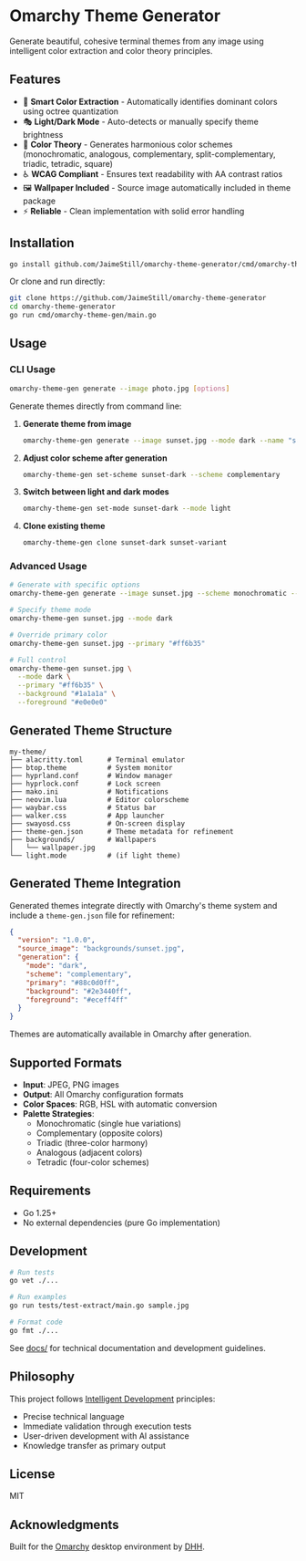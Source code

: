 # Omarchy Theme Generator

Generate beautiful, cohesive terminal themes from any image using intelligent color extraction and color theory principles.

## Features

- 🎨 **Smart Color Extraction** - Automatically identifies dominant colors using octree quantization
- 🎭 **Light/Dark Mode** - Auto-detects or manually specify theme brightness
- 🎯 **Color Theory** - Generates harmonious color schemes (monochromatic, analogous, complementary, split-complementary, triadic, tetradic, square)
- ♿ **WCAG Compliant** - Ensures text readability with AA contrast ratios
- 🖼️ **Wallpaper Included** - Source image automatically included in theme package
- ⚡ **Reliable** - Clean implementation with solid error handling

## Installation

```bash
go install github.com/JaimeStill/omarchy-theme-generator/cmd/omarchy-theme-gen@latest
```

Or clone and run directly:

```bash
git clone https://github.com/JaimeStill/omarchy-theme-generator
cd omarchy-theme-generator
go run cmd/omarchy-theme-gen/main.go
```

## Usage

### CLI Usage

```bash
omarchy-theme-gen generate --image photo.jpg [options]
```

Generate themes directly from command line:

1. **Generate theme from image**
   ```bash
   omarchy-theme-gen generate --image sunset.jpg --mode dark --name "sunset-dark"
   ```

2. **Adjust color scheme after generation**
   ```bash
   omarchy-theme-gen set-scheme sunset-dark --scheme complementary
   ```

3. **Switch between light and dark modes**
   ```bash
   omarchy-theme-gen set-mode sunset-dark --mode light
   ```

4. **Clone existing theme**
   ```bash
   omarchy-theme-gen clone sunset-dark sunset-variant
   ```

### Advanced Usage

```bash
# Generate with specific options
omarchy-theme-gen generate --image sunset.jpg --scheme monochromatic --mode dark

# Specify theme mode
omarchy-theme-gen sunset.jpg --mode dark

# Override primary color
omarchy-theme-gen sunset.jpg --primary "#ff6b35"

# Full control
omarchy-theme-gen sunset.jpg \
  --mode dark \
  --primary "#ff6b35" \
  --background "#1a1a1a" \
  --foreground "#e0e0e0"
```

## Generated Theme Structure

```
my-theme/
├── alacritty.toml      # Terminal emulator
├── btop.theme          # System monitor
├── hyprland.conf       # Window manager
├── hyprlock.conf       # Lock screen
├── mako.ini            # Notifications
├── neovim.lua          # Editor colorscheme
├── waybar.css          # Status bar
├── walker.css          # App launcher
├── swayosd.css         # On-screen display
├── theme-gen.json      # Theme metadata for refinement
├── backgrounds/        # Wallpapers
│   └── wallpaper.jpg
└── light.mode          # (if light theme)
```

## Generated Theme Integration

Generated themes integrate directly with Omarchy's theme system and include a `theme-gen.json` file for refinement:

```json
{
  "version": "1.0.0",
  "source_image": "backgrounds/sunset.jpg",
  "generation": {
    "mode": "dark",
    "scheme": "complementary",
    "primary": "#88c0d0ff",
    "background": "#2e3440ff",
    "foreground": "#eceff4ff"
  }
}
```

Themes are automatically available in Omarchy after generation.

## Supported Formats

- **Input**: JPEG, PNG images
- **Output**: All Omarchy configuration formats
- **Color Spaces**: RGB, HSL with automatic conversion
- **Palette Strategies**:
  - Monochromatic (single hue variations)
  - Complementary (opposite colors)
  - Triadic (three-color harmony)
  - Analogous (adjacent colors)
  - Tetradic (four-color schemes)

## Requirements

- Go 1.25+
- No external dependencies (pure Go implementation)

## Development

```bash
# Run tests
go vet ./...

# Run examples
go run tests/test-extract/main.go sample.jpg

# Format code
go fmt ./...
```

See [docs/](docs/) for technical documentation and development guidelines.

## Philosophy

This project follows [Intelligent Development](docs/development-methodology.md) principles:

- Precise technical language
- Immediate validation through execution tests
- User-driven development with AI assistance
- Knowledge transfer as primary output

## License

MIT

## Acknowledgments

Built for the [Omarchy](https://omarchy.org) desktop environment by [DHH](https://github.com/DHH).
